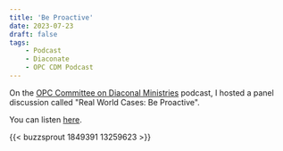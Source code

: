 ```yaml
---
title: 'Be Proactive'
date: 2023-07-23
draft: false
tags:
    - Podcast
    - Diaconate
    - OPC CDM Podcast
---
```


On the [OPC Committee on Diaconal Ministries](https://opccdm.org) podcast, I hosted a panel
discussion called "Real World Cases: Be Proactive".

You can listen [here](https://www.thereformeddeacon.org/1849391/13259623-real-world-cases-be-proactive).

{{< buzzsprout 1849391 13259623 >}}
